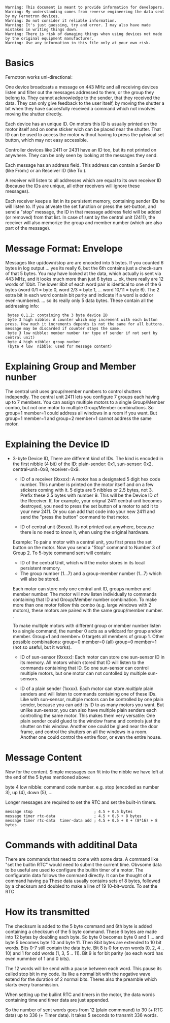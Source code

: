 ```
Warning: This document is meant to provide information for developers.
Warning: My understanding comes from reverse engineering the data sent by my Fernotron devices.
Warning: Do not consider it reliable information.
Warning: It's just guessing, try and error. I may also have made mistakes in writing things down.   
Warning: There is risk of damaging things when using devices not made by the original equipment manufacturer.
Warning: Use any information in this file only at your own risk.
```



Basics
======

Fernotron works uni-directional:

One device broadcasts a message on 443 MHz and all receiving devices listen and filter out the messages addressed to them, or the group they belong to. They cannot acknowledge to the sender, that they received the data.  They can only give feedback to the user itself, by moving the shutter a bit when they have succesfully received a command which not involves moving the shutter directly.


Each device has an unique ID. On motors this ID is usually printed on the motor itself and on some sticker wich can be placed near the shutter. That ID can be used to access the motor without having to press the pyhsical set button, which may not easy accessible.

Controller devices like 2411 or 2431 have an ID too, but its not printed on anywhere. They can be only seen by looking at the messages they send.


Each message has an address field.  This address can contain a Sender ID (like From:) or an Receiver ID (like To:).

A receiver will listen to all addresses which are equal to its own receiver ID (because the IDs are unique, all other receivers will ignore these messages).

Each receiver keeps a list in its persistent memory, containing sender IDs he will listen to.  If you ativeate the set function or press the set-button, and send a "stop" message, the ID in that message address field will be added (or removed) from that list.  In case of sent by the central unit (2411), the receiver will also memorize the group and member number (which are also part of the message).


Message Format:  Envelope
=========================

Messages like up/down/stop are are encoded into 5 bytes.  If you counted 6 bytes in log output ... yes its really 6, but the 6th contains just a check-sum of that 5 bytes. You may have looked at the data, which actually is sent via 443 MHz, and it looks much more than just 6 bytes ... ok, there really are 12 words of 10bit. The lower 8bit of each word pair is identical to one of the 6 bytes  (word 0/1 = byte 0, word 2/3 = byte 1, ...  word 10/11 = byte 6). The 2 extra bit in each word contain bit parity and indicate if a word is odd or even-numbered.  ... so its really only 5 data bytes. These contain all the addressing info:
```
 bytes 0,1,2: containing the 3 byte device ID
 byte 3 high nibble: A counter which may increment with each button press. How much it increments depents is not the same for all buttons. message may be discarded if counter stays the same.
 byte 3 low nibble: member number (or type of sender if not sent by central unit)
 byte 4 high nibble: group nunber
 (byte 4 low  nibble: used for message content)
```

Explaining Group and Member nunber
==================================
The central unit uses group/member numbers to control shutters independly. The central unit 2411 lets you configure 7 groups each having up to 7 members.  You can assign multiple motors to a single Group/Member combo, but not one motor to multiple Group/Member combinations.  So group=1 member=1 could address all windows in a room if you want. But group=1 member=1 and group=2 member=1 cannot address the same motor.


Explaining the Device ID
========================

* 3-byte Device ID, There are different kind of IDs. The kind is encoded in the first nibble (4 bit)  of the ID:  plain-sender: 0x1, sun-sensor: 0x2, central-unit=0x8, receiver=0x9.

   * ID of a receiver (9xxxx):  A motor has a designated 5 digit hex code number. This number is printed on the motor itself and on a few stickers coming with it. 5 digts are 5 nibbles or 2.5 bytes, not 3.  Prefix these 2.5 bytes with number 9. This will be the Device ID of the Receiver.  If, for example, your orignal 2411 central unit becomes destroyed, you need to press the set button of a motor to add it to your new 2411. Or you can add that code into your new 2411 and send the "press the button" command to that motor.

   * ID of central unit (8xxxx). Its not printed out anywhere, because there is no need to know it, when using the original hardware.

  Example: To pair a motor with a central unit, you first press the set button on the motor. Now you send a "Stop" command to Number 3 of Group 2.  To 5-byte command sent will contain:

    * ID of the central Unit, which will the motor stores in its local persistent memory.
    * The group number (1...7) and a group-member number (1...7) which will also be stored. 

   Each motor can store only one central unit ID, groups number and member number. The motor will now listen individually to commands containing that ID and Group/Member number combination. To make more than one motor follow this combo (e.g. large windows with 2 motors), these motors are paired with the same group/member number. . 

 
   To make multiple motors with different group or member number  listen to a single command, the number 0 acts as a wildcard for group and/or member.
   Group=1 and member= 0 targets all members of group 1. Other possible combinations:  group=0 member=0 (all)  group=0 member=1 (not so useful, but it works).


  * ID of sun-sensor (9xxxx):  Each motor can store one sun-sensor ID in its memory. All motors which stored that ID will listen to the commands containing that ID. So one sun-sensor can control multiple motors, but one motor can not contolled by multiple sun-sensors.


  * ID of a plain sender (1xxxx).  Each motor can store *multiple* plain senders and will listen to commands containing one of these IDs.  Like with sun-sensor, multiple motors can be controlled by one plain sender, because you can add its ID to as many motors you want.  But unlike sun-sensor, you can also have multiple plain senders each controlling the same motor. This makes them very versatile:  One plain sender could glued to the window frame and controls just the shutter on this  window. Another one could be glued near the door frame, and control the shutters on all the windows in a room.  Another one could control the entire floor, or even  the entire house.



Message Content
===============

Now for the content. Simple messages can fit into the nibble we have left at the end of the 5 bytes mentioned  above:

byte 4 low nibble: command code number. e.g. stop (encoded as number 3), up (4), down (5), ...

Longer messages are required to set the RTC and set the built-in timers.
```
message stop                           ; 4.5 + 0.5 bytes
message timer rtc-data                 ; 4.5 + 0.5 + 8 bytes
message timer rtc-data  timer-data add ; 4.5 + 0.5 + 8 + (8*16) + 8 bytes 
```


Commands with additinal Data
============================
There are commands that need to come with some data. A command like "set the builtin RTC" would need to submit the current time. Obvsome data to be useful are used to configure the builtin timer of a motor.  The configuratin data follows the command directly. It can be thought of a command having pa  These data usually contains sets of 8 bytes, followed by a checksum and doubled to make a line of 19 10-bit-words.  To set the RTC


How its transmitted
===================
The checksum is added to the 5 byte command and  6th byte is added containing a checksum of the 5 byte command.  These 6 bytes are made into 12 bytes by doubling each byte. So byte 0 becomes byte 0 and 1 ... and byte 5 becomes byte 10 and byte 11.  Then 8bit bytes are extended to 10 bit words.  Bits 0-7 still contain the data byte. Bit 8 is 0 for even words (0, 2, 4 .. 10) and 1 for odd words (1, 3, 5 .. 11).  Bit 9 is for bit parity (so each word has even nummber of 1 and 0 bits).

The 12 words will be send with a pause between each word. This pause its called stop bit in my code. Its like a normal bit with the negative wave extend for the duration of 2 normal bits. Theres also the preamble which starts every transmission.

When setting up the builint RTC and timers in the motor, the data words containing time and timer data are just appended.

So the number of sent words goes from 12 (plain commmand) to 30 (+ RTC data) up to 336 (+ Timer data).  It takes 5 seconds to transmit 336 words.

